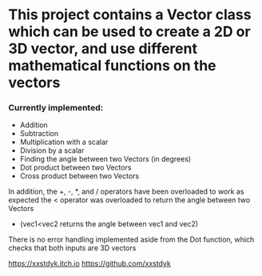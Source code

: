 # This project contains a Vector class which can be used to create a 2D or 3D vector, and use different mathematical functions on the vectors

### Currently implemented:
- Addition
- Subtraction
- Multiplication with a scalar
- Division by a scalar
- Finding the angle between two Vectors (in degrees)
- Dot product between two Vectors
- Cross product between two Vectors

In addition, the +, -, *, and / operators have been overloaded to work as expected 
the < operator was overloaded to return the angle between two Vectors 
- (vec1<vec2 returns the angle between vec1 and vec2)

There is no error handling implemented aside from the Dot function, which checks that both inputs are 3D vectors

https://xxstdyk.itch.io
https://github.com/xxstdyk